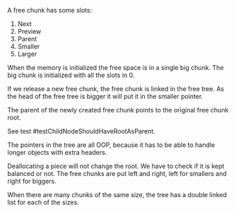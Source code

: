 A free chunk has some slots:

1) Next
2) Preview
3) Parent
4) Smaller
5) Larger

When the memory is initialized the free space is in a single big chunk. 
The big chunk is initialized with all the slots in 0.

If we release a new free chunk, the free chunk is linked in the free tree.
As the head of the free tree is bigger it will put it in the smaller pointer.

The parent of the newly created free chunk points to the original free chunk root.

See test #testChildNodeShouldHaveRootAsParent.

The pointers in the tree are all OOP, because it has to be able to handle longer objects with extra headers. 

Deallocating a piece will not change the root. 
We have to check if it is kept balanced or not.
The free chunks are put left and right, left for smallers and right for biggers.

When there are many chunks of the same size, the tree has a double linked list for each of the sizes. 